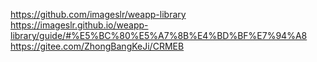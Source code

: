 https://github.com/imageslr/weapp-library
https://imageslr.github.io/weapp-library/guide/#%E5%BC%80%E5%A7%8B%E4%BD%BF%E7%94%A8
https://gitee.com/ZhongBangKeJi/CRMEB
